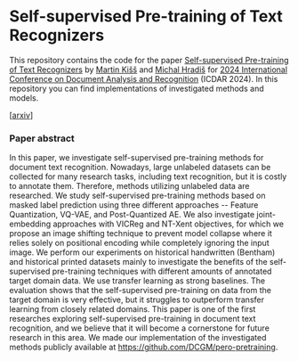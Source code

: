 # Self-supervised Pre-training of Text Recognizers

This repository contains the code for the paper [Self-supervised Pre-training of Text Recognizers](https://arxiv.org/abs/2405.00420) by [Martin Kišš](https://www.fit.vut.cz/person/ikiss) and [Michal Hradiš](https://www.fit.vut.cz/person/ihradis) for [2024 International Conference on Document Analysis and Recognition](https://icdar2024.net/) (ICDAR 2024).
In this repository you can find implementations of investigated methods and models.

[[arxiv](https://arxiv.org/abs/2405.00420)]

### Paper abstract
In this paper, we investigate self-supervised pre-training methods for document text recognition. Nowadays, large unlabeled datasets can be collected for many research tasks, including text recognition, but it is costly to annotate them. Therefore, methods utilizing unlabeled data are researched. We study self-supervised pre-training methods based on masked label prediction using three different approaches -- Feature Quantization, VQ-VAE, and Post-Quantized AE. We also investigate joint-embedding approaches with VICReg and NT-Xent objectives, for which we propose an image shifting technique to prevent model collapse where it relies solely on positional encoding while completely ignoring the input image. We perform our experiments on historical handwritten (Bentham) and historical printed datasets mainly to investigate the benefits of the self-supervised pre-training techniques with different amounts of annotated target domain data. We use transfer learning as strong baselines. The evaluation shows that the self-supervised pre-training on data from the target domain is very effective, but it struggles to outperform transfer learning from closely related domains. This paper is one of the first researches exploring self-supervised pre-training in document text recognition, and we believe that it will become a cornerstone for future research in this area. We made our implementation of the investigated methods publicly available at https://github.com/DCGM/pero-pretraining.  

